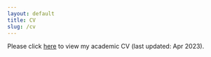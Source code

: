 ```yaml
---
layout: default
title: CV
slug: /cv
---
```


Please click [here](assets/li_CV.pdf) to view my academic CV (last updated: Apr 2023).

<br />
<br />
